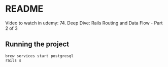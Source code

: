 # README

Video to watch in udemy: 74. Deep Dive: Rails Routing and Data Flow - Part 2 of 3

## Running the project

```
brew services start postgresql
rails s
```
